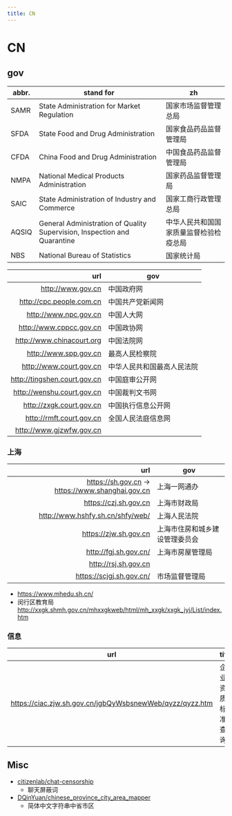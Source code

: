 ```yaml
---
title: CN
---
```


# CN

## gov

| abbr. | stand for                                                                | zh                                     |
| ----- | ------------------------------------------------------------------------ | -------------------------------------- |
| SAMR  | State Administration for Market Regulation                               | 国家市场监督管理总局                   |
| SFDA  | State Food and Drug Administration                                       | 国家食品药品监督管理局                 |
| CFDA  | China Food and Drug Administration                                       | 中国食品药品监督管理局                 |
| NMPA  | National Medical Products Administration                                 | 国家药品监督管理局                     |
| SAIC  | State Administration of Industry and Commerce                            | 国家工商行政管理总局                   |
| AQSIQ | General Administration of Quality Supervision, Inspection and Quarantine | 中华人民共和国国家质量监督检验检疫总局 |
| NBS   | National Bureau of Statistics                                            | 国家统计局                             |

|                          url | gov                        |
| ---------------------------: | -------------------------- |
|            http://www.gov.cn | 中国政府网                 |
|     http://cpc.people.com.cn | 中国共产党新闻网           |
|        http://www.npc.gov.cn | 中国人大网                 |
|      http://www.cppcc.gov.cn | 中国政协网                 |
|    http://www.chinacourt.org | 中国法院网                 |
|        http://www.spp.gov.cn | 最高人民检察院             |
|      http://www.court.gov.cn | 中华人民共和国最高人民法院 |
| http://tingshen.court.gov.cn | 中国庭审公开网             |
|   http://wenshu.court.gov.cn | 中国裁判文书网             |
|     http://zxgk.court.gov.cn | 中国执行信息公开网         |
|     http://rmft.court.gov.cn | 全国人民法庭信息网         |
|     http://www.gjzwfw.gov.cn |

### 上海

|                                              url | gov                            |
| -----------------------------------------------: | ------------------------------ |
| https://sh.gov.cn -> https://www.shanghai.gov.cn | 上海一网通办                   |
|                            https://czj.sh.gov.cn | 上海市财政局                   |
|                 http://www.hshfy.sh.cn/shfy/web/ | 上海人民法院                   |
|                            https://zjw.sh.gov.cn | 上海市住房和城乡建设管理委员会 |
|                            http://fgj.sh.gov.cn/ | 上海市房屋管理局               |
|                             http://rsj.sh.gov.cn |
|                         https://scjgj.sh.gov.cn/ | 市场监督管理局                 |

- https://www.mhedu.sh.cn/
- 闵行区教育局
  http://xxgk.shmh.gov.cn/mhxxgkweb/html/mh_xxgk/xxgk_jyj/List/index.htm

### 信息

| url                                                      | title            |
| -------------------------------------------------------- | ---------------- |
| https://ciac.zjw.sh.gov.cn/jgbQyWsbsnewWeb/qyzz/qyzz.htm | 企业资质标准查询 |

## Misc

- [citizenlab/chat-censorship](https://github.com/citizenlab/chat-censorship)
  - 聊天屏蔽词
- [DQinYuan/chinese_province_city_area_mapper](https://github.com/DQinYuan/chinese_province_city_area_mapper)
  - 简体中文字符串中省市区
